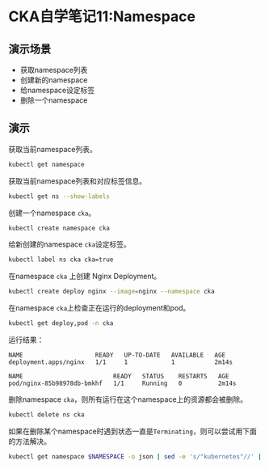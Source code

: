 # CKA自学笔记11:Namespace

## 演示场景

* 获取namespace列表
* 创建新的namespace
* 给namespace设定标签
* 删除一个namespace

## 演示

获取当前namespace列表。

```bash
kubectl get namespace
```

获取当前namespace列表和对应标签信息。

```bash
kubectl get ns --show-labels
```

创建一个namespace `cka`。

```bash
kubectl create namespace cka
```

给新创建的namespace `cka`设定标签。

```bash
kubectl label ns cka cka=true
```

在namespace `cka` 上创建 Nginx Deployment。

```bash
kubectl create deploy nginx --image=nginx --namespace cka
```

在namespace `cka`上检查正在运行的deployment和pod。

```bash
kubectl get deploy,pod -n cka
```

运行结果：

```console
NAME                    READY   UP-TO-DATE   AVAILABLE   AGE
deployment.apps/nginx   1/1     1            1           2m14s

NAME                         READY   STATUS    RESTARTS   AGE
pod/nginx-85b98978db-bmkhf   1/1     Running   0          2m14s
```

删除namespace `cka`，则所有运行在这个namespace上的资源都会被删除。

```bash
kubectl delete ns cka
```

如果在删除某个namespace时遇到状态一直是`Terminating`，则可以尝试用下面的方法解决。

```bash
kubectl get namespace $NAMESPACE -o json | sed -e 's/"kubernetes"//' | kubectl replace --raw "/api/v1/namespaces$NAMESPACE/finalize" -f -
```
